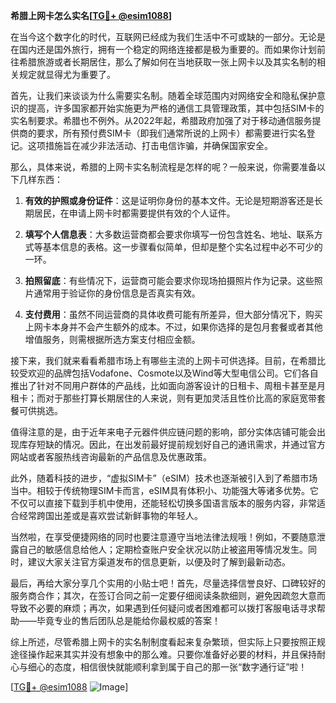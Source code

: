**希腊上网卡怎么实名[[TG💪+ @esim1088](https://t.me/s/esim1088)]**

在当今这个数字化的时代，互联网已经成为我们生活中不可或缺的一部分。无论是在国内还是国外旅行，拥有一个稳定的网络连接都是极为重要的。而如果你计划前往希腊旅游或者长期居住，那么了解如何在当地获取一张上网卡以及其实名制的相关规定就显得尤为重要了。

首先，让我们来谈谈为什么需要实名制。随着全球范围内对网络安全和隐私保护意识的提高，许多国家都开始实施更为严格的通信工具管理政策，其中包括SIM卡的实名制要求。希腊也不例外。从2022年起，希腊政府加强了对于移动通信服务提供商的要求，所有预付费SIM卡（即我们通常所说的上网卡）都需要进行实名登记。这项措施旨在减少非法活动、打击电信诈骗，并确保国家安全。

那么，具体来说，希腊的上网卡实名制流程是怎样的呢？一般来说，你需要准备以下几样东西：

1. **有效的护照或身份证件**：这是证明你身份的基本文件。无论是短期游客还是长期居民，在申请上网卡时都需要提供有效的个人证件。
   
2. **填写个人信息表**：大多数运营商都会要求你填写一份包含姓名、地址、联系方式等基本信息的表格。这一步骤看似简单，但却是整个实名过程中必不可少的一环。

3. **拍照留底**：有些情况下，运营商可能会要求你现场拍摄照片作为记录。这些照片通常用于验证你的身份信息是否真实有效。

4. **支付费用**：虽然不同运营商的具体收费可能有所差异，但大部分情况下，购买上网卡本身并不会产生额外的成本。不过，如果你选择的是包月套餐或者其他增值服务，则需根据所选方案支付相应金额。

接下来，我们就来看看希腊市场上有哪些主流的上网卡可供选择。目前，在希腊比较受欢迎的品牌包括Vodafone、Cosmote以及Wind等大型电信公司。它们各自推出了针对不同用户群体的产品线，比如面向游客设计的日租卡、周租卡甚至是月租卡；而对于那些打算长期居住的人来说，则有更加灵活且性价比高的家庭宽带套餐可供挑选。

值得注意的是，由于近年来电子元器件供应链问题的影响，部分实体店铺可能会出现库存短缺的情况。因此，在出发前最好提前规划好自己的通讯需求，并通过官方网站或者客服热线咨询最新的产品信息及优惠政策。

此外，随着科技的进步，“虚拟SIM卡”（eSIM）技术也逐渐被引入到了希腊市场当中。相较于传统物理SIM卡而言，eSIM具有体积小、功能强大等诸多优势。它不仅可以直接下载到手机中使用，还能轻松切换多国语言版本的服务内容，非常适合经常跨国出差或是喜欢尝试新鲜事物的年轻人。

当然啦，在享受便捷网络的同时也要注意遵守当地法律法规哦！例如，不要随意泄露自己的敏感信息给他人；定期检查账户安全状况以防止被盗用等情况发生。同时，建议大家关注官方渠道发布的信息更新，以便及时了解到最新动态。

最后，再给大家分享几个实用的小贴士吧！首先，尽量选择信誉良好、口碑较好的服务商合作；其次，在签订合同之前一定要仔细阅读条款细则，避免因疏忽大意而导致不必要的麻烦；再次，如果遇到任何疑问或者困难都可以拨打客服电话寻求帮助——毕竟专业的售后团队总是能给你最权威的答案！

综上所述，尽管希腊上网卡的实名制制度看起来复杂繁琐，但实际上只要按照正规途径操作起来其实并没有想象中的那么难。只要你准备好必要的材料，并且保持耐心与细心的态度，相信很快就能顺利拿到属于自己的那一张“数字通行证”啦！

[[TG💪+ @esim1088](https://t.me/s/esim1088) ![Image](https://i.postimg.cc/4NQfJmqS/Snipaste-2025-05-13-00-14-12.png)]